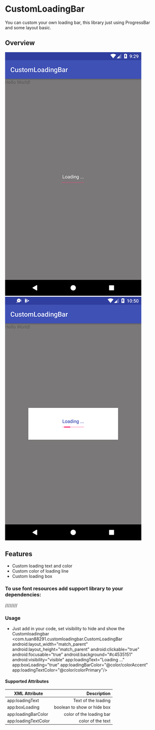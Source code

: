 # CustomLoadingBar
You can custom your own loading bar, this library just using ProgressBar and some layout basic.

## Overview
![CustomLoadingBar Android](https://github.com/vantuan88291/CustomLoadingBar/raw/master/2sNEgmg.png)
![CustomLoadingBar Android](https://github.com/vantuan88291/CustomLoadingBar/raw/master/scr2.png)
## Features
- Custom loading text and color
- Custom color of loading line
- Custom loading box
### To use font resources add support library to your dependencies:
////////

### Usage
- Just add in your code, set visibility to hide and show the Customloadingbar
<com.tuan88291.customloadingbar.CustomLoadingBar
        android:layout_width="match_parent"
        android:layout_height="match_parent"
        android:clickable="true"
        android:focusable="true"
        android:background="#c4535151"
        android:visibility="visible"
        app:loadingText="Loading ..."
        app:boxLoading="true"
        app:loadingBarColor="@color/colorAccent"
        app:loadingTextColor="@color/colorPrimary"/>
       
####  Supported Attributes
 XML Attribute            | Description  |
| ------------- | -----:|
| app:loadingText      | Text of the loading |
| app:boxLoading     | boolean to show or hide box |
| app:loadingBarColor | color of the loading bar |
| app:loadingTextColor | color of the text|
